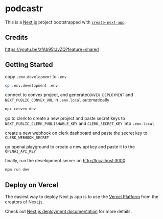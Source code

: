 # podcastr

This is a [Next.js](https://nextjs.org/) project bootstrapped with [`create-next-app`](https://github.com/vercel/next.js/tree/canary/packages/create-next-app).

## Credits
https://youtu.be/zfAb95tJvZQ?feature=shared

## Getting Started

copy `.env.development` to `.env`

```bash
cp .env.development .env
```

connect to convex project, and generate`CONVEX_DEPLOYMENT` and `NEXT_PUBLIC_CONVEX_URL` in `.env.local` automatically

```bash
npx convex dev
```

go to clerk to create a new project and paste secret keys to `NEXT_PUBLIC_CLERK_PUBLISHABLE_KEY` and `CLERK_SECRET_KEY` into `.env.local`

create a new webhook on clerk dashboard and paste the secret key to `CLERK_WEBHOOK_SECRET`

go openai playground to create a new api key and paste it to the `OPENAI_API_KEY`

finally, run the development server on [http://localhost:3000](http://localhost:3000) 

```bash
npm run dev
```

## Deploy on Vercel

The easiest way to deploy Next.js app is to use the [Vercel Platform](https://vercel.com/new?utm_medium=default-template&filter=next.js&utm_source=create-next-app&utm_campaign=create-next-app-readme) from the creators of Next.js.

Check out [Next.js deployment documentation](https://nextjs.org/docs/deployment) for more details.
